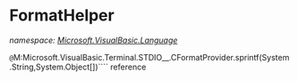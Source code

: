 ﻿# FormatHelper
_namespace: <a href="#" onClick="load('/docs/Microsoft.VisualBasic.Language/index.md')">Microsoft.VisualBasic.Language</a>_

``@``M:Microsoft.VisualBasic.Terminal.STDIO__.CFormatProvider.sprintf(System.String,System.Object[])```` reference




